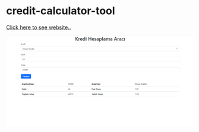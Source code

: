 # credit-calculator-tool

[Click here to see website..](https://credit-calculator-tool1.netlify.app/)

![](https://github.com/mustafa-3/credit-calculator-tool/blob/master/src/images/Preview-credit.png)


